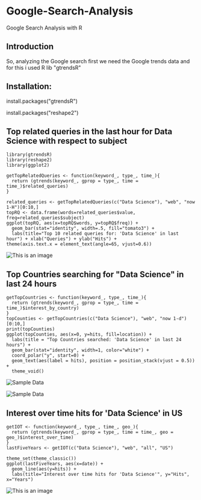 # Google-Search-Analysis
Google Search Analysis with R

## Introduction

So, analyzing the Google search first we need the Google trends data and for this i used R lib "gtrendsR"

## Installation: 
install.packages("gtrendsR")

install.packages("reshape2")

## Top related queries in the last hour for Data Science with respect to subject

```
library(gtrendsR)
library(reshape2)
library(ggplot2)

getTopRelatedQueries <- function(keyword_, type_, time_){
  return (gtrends(keyword_, gprop = type_, time = time_)$related_queries)
}

related_queries <- getTopRelatedQueries(c("Data Science"), "web", "now 1-H")[0:10,]
topRQ <- data.frame(words=related_queries$value, freq=related_queries$subject)
ggplot(topRQ, aes(x=topRQ$words, y=topRQ$freq)) + 
  geom_bar(stat="identity", width=.5, fill="tomato3") + 
  labs(title="Top 10 related queries for: 'Data Science' in last hour") + xlab("Queries") + ylab("Hits") +
theme(axis.text.x = element_text(angle=65, vjust=0.6))

```
![This is an image](https://i.imgur.com/Zm7eozf.jpg)

## Top Countries searching for "Data Science" in last 24 hours

```
getTopCountries <- function(keyword_, type_, time_){
  return (gtrends(keyword_, gprop = type_, time = time_)$interest_by_country)
}
topCounties <- getTopCountries(c("Data Science"), "web", "now 1-d")[0:10,]
print(topCounties)
ggplot(topCounties, aes(x=0, y=hits, fill=location)) +
  labs(title = "Top Countries searched: 'Data Science' in last 24 hours") +
  geom_bar(stat="identity", width=1, color="white") +
  coord_polar("y", start=0) + 
  geom_text(aes(label = hits), position = position_stack(vjust = 0.5)) +
  theme_void()
```
![Sample Data](https://i.imgur.com/FADvukC.jpg)

![Sample Data](https://i.imgur.com/Kgx2c5W.jpg)

## Interest over time hits for 'Data Science' in US

```
getIOT <- function(keyword_, type_, time_, geo_){
  return (gtrends(keyword_, gprop = type_, time = time_, geo = geo_)$interest_over_time)
}
lastFiveYears <- getIOT(c("Data Science"), "web", "all", "US")

theme_set(theme_classic())
ggplot(lastFiveYears, aes(x=date)) + 
  geom_line(aes(y=hits)) + 
  labs(title="Interest over time hits for 'Data Science'", y="Hits", x="Years")
```
![This is an image](https://i.imgur.com/jF24pSK.jpg)

